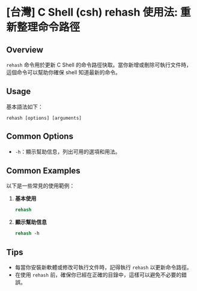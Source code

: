 # [台灣] C Shell (csh) rehash 使用法: 重新整理命令路徑

## Overview
`rehash` 命令用於更新 C Shell 的命令路徑快取。當你新增或刪除可執行文件時，這個命令可以幫助你確保 shell 知道最新的命令。

## Usage
基本語法如下：
```
rehash [options] [arguments]
```

## Common Options
- `-h`：顯示幫助信息，列出可用的選項和用法。

## Common Examples
以下是一些常見的使用範例：

1. **基本使用**
   ```csh
   rehash
   ```

2. **顯示幫助信息**
   ```csh
   rehash -h
   ```

## Tips
- 每當你安裝新軟體或修改可執行文件時，記得執行 `rehash` 以更新命令路徑。
- 在使用 `rehash` 前，確保你已經在正確的目錄中，這樣可以避免不必要的錯誤。
